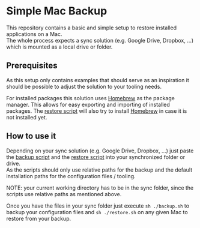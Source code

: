 # Simple Mac Backup

This repository contains a basic and simple setup to restore installed applications on a Mac.  
The whole process expects a sync solution (e.g. Google Drive, Dropbox, ...) which is mounted as a local drive or folder.  

## Prerequisites

As this setup only contains examples that should serve as an inspiration it should be possible to adjust the solution to your tooling needs.  

For installed packages this solution uses [Homebrew](https://brew.sh/) as the package manager. This allows for easy exporting and importing of installed packages. The [restore script](./restore.sh) will also try to install [Homebrew](https://brew.sh/) in case it is not installed yet.  

## How to use it

Depending on your sync solution (e.g. Google Drive, Dropbox, ...) just paste the [backup script](./backup.sh) and the [restore script](./restore.sh) into your synchronized folder or drive.  
As the scripts should only use relative paths for the backup and the default installation paths for the configuration files / tooling.

NOTE: your current working directory has to be in the sync folder, since the scripts use relative paths as mentioned above.

Once you have the files in your sync folder just execute ```sh ./backup.sh``` to backup your configuration files and ```sh ./restore.sh``` on any given Mac to restore from your backup. 